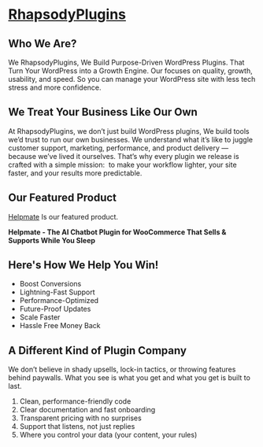 # [RhapsodyPlugins](https://rhapsodyplugins.com/)

## Who We Are?
We RhapsodyPlugins, We Build Purpose-Driven WordPress Plugins. That Turn Your WordPress into a Growth Engine. Our focuses on quality, growth, usability, and speed. So you can manage your WordPress site with less tech stress and more confidence.
## We Treat Your Business Like Our Own
At RhapsodyPlugins, we don’t just build WordPress plugins, We build tools we’d trust to run our own businesses.
We understand what it’s like to juggle customer support, marketing, performance, and product delivery — because we’ve lived it ourselves. That’s why every plugin we release is crafted with a simple mission:  to make your workflow lighter, your site faster, and your results more predictable.

## Our Featured Product

[Helpmate](https://rhapsodyplugins.com/helpmate) Is our featured product. 

**Helpmate - The AI Chatbot Plugin for WooCommerce That Sells & Supports While You Sleep**

## Here's How We Help You Win!
- Boost Conversions
- Lightning-Fast Support
- Performance-Optimized
- Future-Proof Updates
- Scale Faster
- Hassle Free Money Back​

## A Different Kind of Plugin Company
We don’t believe in shady upsells, lock-in tactics, or throwing features behind paywalls. What you see is what you get and what you get is built to last.
1. Clean, performance-friendly code
2. Clear documentation and fast onboarding
3. Transparent pricing with no surprises
4. Support that listens, not just replies
5. Where you control your data (your content, your rules)



